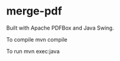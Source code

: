 # merge-pdf

Built with Apache PDFBox and Java Swing.

To compile 
    mvn compile

To run 
    mvn exec:java